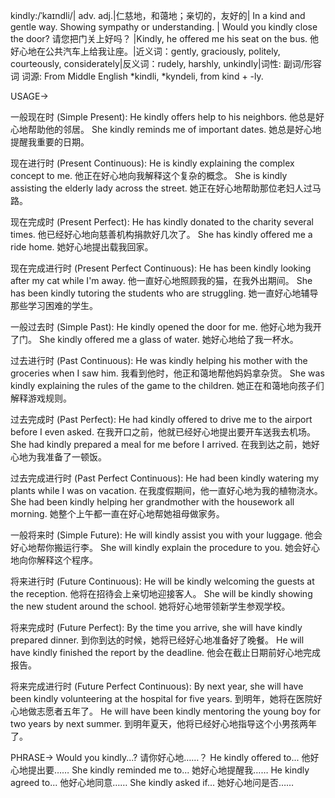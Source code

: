 kindly:/ˈkaɪndli/| adv. adj.|仁慈地，和蔼地；亲切的，友好的| In a kind and gentle way.  Showing sympathy or understanding.  | Would you kindly close the door?  请您把门关上好吗？ |Kindly, he offered me his seat on the bus. 他好心地在公共汽车上给我让座。|近义词：gently, graciously, politely, courteously, considerately|反义词：rudely, harshly, unkindly|词性: 副词/形容词
词源: From Middle English *kindli, *kyndeli, from kind +‎ -ly.

USAGE->

一般现在时 (Simple Present):
He kindly offers help to his neighbors. 他总是好心地帮助他的邻居。
She kindly reminds me of important dates. 她总是好心地提醒我重要的日期。

现在进行时 (Present Continuous):
He is kindly explaining the complex concept to me. 他正在好心地向我解释这个复杂的概念。
She is kindly assisting the elderly lady across the street. 她正在好心地帮助那位老妇人过马路。

现在完成时 (Present Perfect):
He has kindly donated to the charity several times. 他已经好心地向慈善机构捐款好几次了。
She has kindly offered me a ride home. 她好心地提出载我回家。

现在完成进行时 (Present Perfect Continuous):
He has been kindly looking after my cat while I'm away.  他一直好心地照顾我的猫，在我外出期间。
She has been kindly tutoring the students who are struggling. 她一直好心地辅导那些学习困难的学生。


一般过去时 (Simple Past):
He kindly opened the door for me. 他好心地为我开了门。
She kindly offered me a glass of water. 她好心地给了我一杯水。

过去进行时 (Past Continuous):
He was kindly helping his mother with the groceries when I saw him. 我看到他时，他正和蔼地帮他妈妈拿杂货。
She was kindly explaining the rules of the game to the children. 她正在和蔼地向孩子们解释游戏规则。

过去完成时 (Past Perfect):
He had kindly offered to drive me to the airport before I even asked.  在我开口之前，他就已经好心地提出要开车送我去机场。
She had kindly prepared a meal for me before I arrived. 在我到达之前，她好心地为我准备了一顿饭。


过去完成进行时 (Past Perfect Continuous):
He had been kindly watering my plants while I was on vacation.  在我度假期间，他一直好心地为我的植物浇水。
She had been kindly helping her grandmother with the housework all morning. 她整个上午都一直在好心地帮她祖母做家务。


一般将来时 (Simple Future):
He will kindly assist you with your luggage. 他会好心地帮你搬运行李。
She will kindly explain the procedure to you. 她会好心地向你解释这个程序。

将来进行时 (Future Continuous):
He will be kindly welcoming the guests at the reception. 他将在招待会上亲切地迎接客人。
She will be kindly showing the new student around the school. 她将好心地带领新学生参观学校。


将来完成时 (Future Perfect):
By the time you arrive, she will have kindly prepared dinner. 到你到达的时候，她将已经好心地准备好了晚餐。
He will have kindly finished the report by the deadline. 他会在截止日期前好心地完成报告。

将来完成进行时 (Future Perfect Continuous):
By next year, she will have been kindly volunteering at the hospital for five years. 到明年，她将在医院好心地做志愿者五年了。
He will have been kindly mentoring the young boy for two years by next summer. 到明年夏天，他将已经好心地指导这个小男孩两年了。




PHRASE->
Would you kindly...?  请你好心地……？
He kindly offered to...  他好心地提出要……
She kindly reminded me to... 她好心地提醒我……
He kindly agreed to...  他好心地同意……
She kindly asked if... 她好心地问是否……